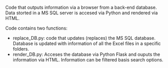 Code that outputs information via a browser from a back-end database. Data storted in a MS SQL server is accesed via Python and rendered via HTML. 

Code contains two functions: 

- replace_DB.py: code that updates (replaces) the MS SQL database. Database is updated with information of all the Excel files in a specific folders. 
- render_DB.py: Acceses the database via Python Flask and ouputs the information via HTML. Information can be filtered basis search options. 


